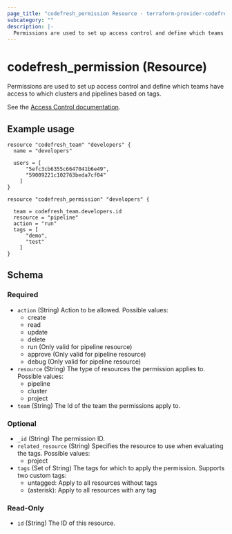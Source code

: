 ```yaml
---
page_title: "codefresh_permission Resource - terraform-provider-codefresh"
subcategory: ""
description: |-
  Permissions are used to set up access control and define which teams have access to which clusters and pipelines based on tags.
---
```


# codefresh_permission (Resource)

Permissions are used to set up access control and define which teams have access to which clusters and pipelines based on tags.

See the [Access Control documentation](https://codefresh.io/docs/docs/administration/account-user-management/access-control/).

## Example usage

```hcl
resource "codefresh_team" "developers" {
  name = "developers"

  users = [
      "5efc3cb6355c6647041b6e49",
      "59009221c102763beda7cf04"
    ]
}

resource "codefresh_permission" "developers" {

  team = codefresh_team.developers.id
  resource = "pipeline"
  action = "run"
  tags = [
      "demo",
      "test"
    ]
}
```

<!-- schema generated by tfplugindocs -->
## Schema

### Required

- `action` (String) Action to be allowed. Possible values:
	* create
	* read
	* update
	* delete
	* run (Only valid for pipeline resource)
	* approve (Only valid for pipeline resource)
	* debug (Only valid for pipeline resource)
- `resource` (String) The type of resources the permission applies to. Possible values:
	* pipeline
	* cluster
	* project
- `team` (String) The Id of the team the permissions apply to.

### Optional

- `_id` (String) The permission ID.
- `related_resource` (String) Specifies the resource to use when evaluating the tags. Possible values:
	* project
- `tags` (Set of String) The tags for which to apply the permission. Supports two custom tags:
	* untagged:  Apply to all resources without tags
  * (asterisk): Apply to all resources with any tag

### Read-Only

- `id` (String) The ID of this resource.